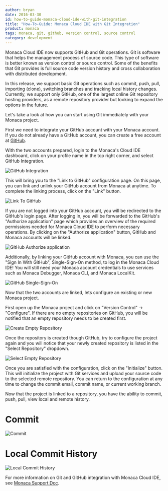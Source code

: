 ```yaml
---
author: bryan
date: 2016-03-30
id: how-to-guide-monaca-cloud-ide-with-git-integration
title: "How-To-Guide: Monaca Cloud IDE with Git Integration"
product: monaca
tags: monaca, git, github, version control, source control
category: development
---
```

Monaca Cloud IDE now supports GitHub and Git operations.  Git is software that helps the management process of source code.  This type of software is better known as version control or source control.  Some of the benefits that Git provides is full source code version history and cross collaboration with distributed development.

In this release, we support basic Git operations such as commit, push, pull, importing (clone), switching branches and tracking local history changes.  Currently, we support only GitHub, one of the largest online Git repository hosting providers, as a remote repository provider but looking to expand the options in the future.

Let's take a look at how you can start using Git immediately with your Monaca project.

First we need to integrate your GitHub account with your Monaca account.  If you do not already have a GitHub account, you can create a free account at [GitHub](https://github.com).

With the two accounts prepared, login to the Monaca's Cloud IDE dashboard, click on your profile name in the top right corner, and select GitHub Integration.

![GitHub Integration](/blog/content/images/2016/Mar/dashboard-github-integration.png)

This will bring you to the "Link to GitHub" configuration page. On this page, you can link and unlink your GitHub account from Monaca at anytime.  To complete the linking process, click on the "Link" button.

![Link To GitHub](/blog/content/images/2016/Mar/management-link-to-github.png)

If you are not logged into your GitHub account, you will be redirected to the GitHub's login page. After logging in, you will be forwarded to the GitHub's "Authorize application" page which provides an overview of the required permissions needed for Monaca Cloud IDE to perform necessary operations.  By clicking on the "Authorize application" button, GitHub and Monaca accounts will be linked.

![GitHub Authorize application](/blog/content/images/2016/Mar/github-authorize-application.png)

Additionally, by linking your GitHub account with Monaca, you can use the "Sign In With GitHub", Single-Sign-On method, to log in the Monaca Cloud IDE!  You will still need your Monaca account credentials to use services such as Monaca Debugger, Monaca CLI, and Monaca LocalKit.

![GitHub Single-Sign-On](/blog/content/images/2016/Mar/github-single-sign-on.png)

Now that the two accounts are linked, lets configure an existing or new Monaca project.

First open up the Monaca project and click on "Version Control" -> "Configure".  If there are no empty repositories on GitHub, you will be notified that an empty repository needs to be created first.

![Create Empty Repository](/blog/content/images/2016/Mar/ide-vcs-create-empty-repository.png)

Once the repository is created though GitHub, try to configure the project again and you will notice that your newly created repository is listed in the "Select Repository" dropdown.

![Select Empty Repository](/blog/content/images/2016/Mar/ide-vcs-select-empty-repository.png)

Once you are satisfied with the configuration, click on the "Initialize" button. This will initialize the project with Git services and upload your source code to the selected remote repository. You can return to the configuration at any time to change the commit email, commit name, or current working branch.

Now that the project is linked to a repository, you have the ability to commit, push, pull, view local and remote history.

# Commit
![Commit](/blog/content/images/2016/Mar/ide-vcs-commit.png)

# Local Commit History
![Local Commit History](/blog/content/images/2016/Mar/ide-vcs-local-commit-history.png)

For more information on Git and GitHub integration with Monaca Cloud IDE, see [Monaca Support Doc](http://docs.monaca.mobi/cur/manual/development/monaca_ide/version_control/).
